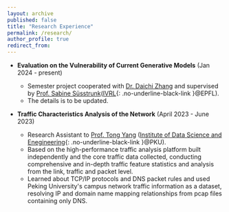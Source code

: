 ```yaml
---
layout: archive
published: false
title: "Research Experience"
permalink: /research/
author_profile: true
redirect_from:
---
```



* **Evaluation on the Vulnerability of Current Generative Models** (Jan 2024 - present)
  * Semester project cooperated with [Dr. Daichi Zhang](https://daisy-zhang.github.io/) and supervised by [Prof. Sabine Süsstrunk](https://people.epfl.ch/sabine.susstrunk?lang=en)([IVRL](https://www.epfl.ch/labs/ivrl/){: .no-underline-black-link }@EPFL).
  * The details is to be updated.


* **Traffic Characteristics Analysis of the Network** (April 2023 - June 2023)
  * Research Assistant to [Prof. Tong Yang](https://cs.pku.edu.cn/info/1176/3703.htm) ([Institute of Data Science and Enegineering](https://dse.pku.edu.cn){: .no-underline-black-link }@PKU).
  * Based on the high-performance traffic analysis platform built independently and the core traffic data collected, conducting comprehensive and in-depth traffic feature statistics and analysis from the link, traffic and packet level.
  * Learned about TCP/IP protocols and DNS packet rules and used Peking University's campus network traffic information as a dataset, resolving IP and domain name mapping relationships from pcap files containing only DNS.
 
 
<!--
## Publications
-->
